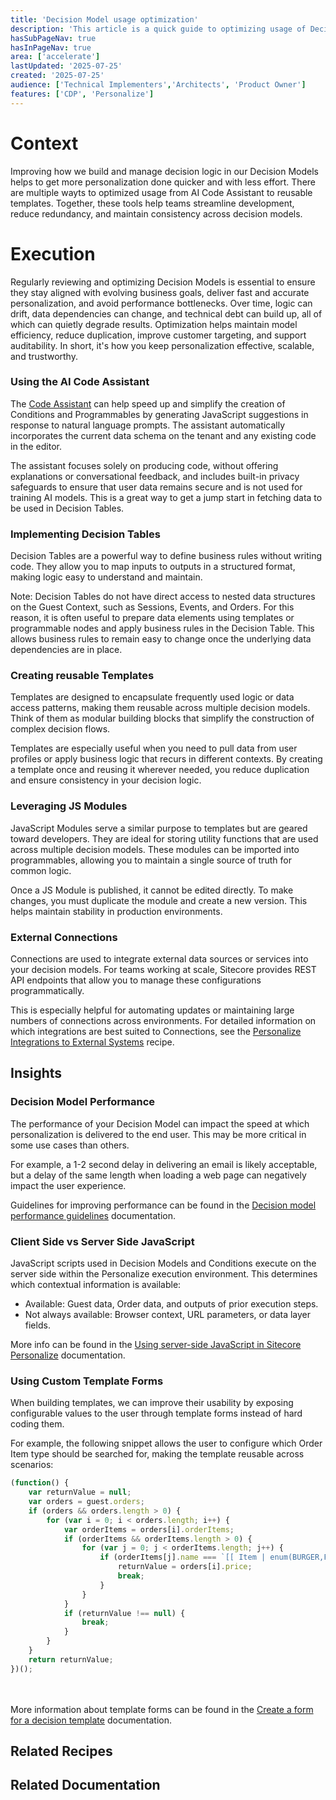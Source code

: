 ```yaml
---
title: 'Decision Model usage optimization'
description: 'This article is a quick guide to optimizing usage of Decision Models by using Decision Tables, Templates, JS Modules, and Connections.'
hasSubPageNav: true
hasInPageNav: true
area: ['accelerate']
lastUpdated: '2025-07-25'
created: '2025-07-25'
audience: ['Technical Implementers','Architects', 'Product Owner']
features: ['CDP', 'Personalize']
---
```


# Context

Improving how we build and manage decision logic in our Decision Models helps to get more personalization done quicker and with less effort. There are multiple wayts to optimized usage from AI Code Assistant to reusable templates. Together, these tools help teams streamline development, reduce redundancy, and maintain consistency across decision models.

# Execution
Regularly reviewing and optimizing Decision Models is essential to ensure they stay aligned with evolving business goals, deliver fast and accurate personalization, and avoid performance bottlenecks. Over time, logic can drift, data dependencies can change, and technical debt can build up, all of which can quietly degrade results. Optimization helps maintain model efficiency, reduce duplication, improve customer targeting, and support auditability. In short, it's how you keep personalization effective, scalable, and trustworthy.

### Using the AI Code Assistant

The [Code Assistant](https://doc.sitecore.com/personalize/en/users/sitecore-personalize/code-assistant.html)  can help speed up and simplify the creation of Conditions and Programmables by generating JavaScript suggestions in response to natural language prompts. The assistant automatically incorporates the current data schema on the tenant and any existing code in the editor.

The assistant focuses solely on producing code, without offering explanations or conversational feedback, and includes built-in privacy safeguards to ensure that user data remains secure and is not used for training AI models. This is a great way to get a jump start in fetching data to be used in Decision Tables.

### Implementing Decision Tables

Decision Tables are a powerful way to define business rules without writing code. They allow you to map inputs to outputs in a structured format, making logic easy to understand and maintain.

Note: Decision Tables do not have direct access to nested data structures on the Guest Context, such as Sessions, Events, and Orders. For this reason, it is often useful to prepare data elements using templates or programmable nodes and apply business rules in the Decision Table. This allows business rules to remain easy to change once the underlying data dependencies are in place.

### Creating reusable Templates

Templates are designed to encapsulate frequently used logic or data access patterns, making them reusable across multiple decision models. Think of them as modular building blocks that simplify the construction of complex decision flows.

Templates are especially useful when you need to pull data from user profiles or apply business logic that recurs in different contexts. By creating a template once and reusing it wherever needed, you reduce duplication and ensure consistency in your decision logic.

### Leveraging JS Modules

JavaScript Modules serve a similar purpose to templates but are geared toward developers. They are ideal for storing utility functions that are used across multiple decision models. These modules can be imported into programmables, allowing you to maintain a single source of truth for common logic.

Once a JS Module is published, it cannot be edited directly. To make changes, you must duplicate the module and create a new version. This helps maintain stability in production environments.

### External Connections

Connections are used to integrate external data sources or services into your decision models. For teams working at scale, Sitecore provides REST API endpoints that allow you to manage these configurations programmatically.

This is especially helpful for automating updates or maintaining large numbers of connections across environments. For detailed information on which integrations are best suited to Connections, see the [Personalize Integrations to External Systems](/learn/accelerate/cdp-personalize/implementation/integrations/personalize-integrations) recipe.

## Insights

### Decision Model Performance

The performance of your Decision Model can impact the speed at which personalization is delivered to the end user. This may be more critical in some use cases than others.

For example, a 1-2 second delay in delivering an email is likely acceptable, but a delay of the same length when loading a web page can negatively impact the user experience.

Guidelines for improving performance can be found in the [Decision model performance guidelines](https://doc.sitecore.com/personalize/en/users/sitecore-personalize/decision-model-performance-guidelines.html) documentation.

### Client Side vs Server Side JavaScript

JavaScript scripts used in Decision Models and Conditions execute on the server side within the Personalize execution environment. This determines which contextual information is available:

- Available: Guest data, Order data, and outputs of prior execution steps.
- Not always available: Browser context, URL parameters, or data layer fields.

More info can be found in the [Using server-side JavaScript in Sitecore Personalize](https://doc.sitecore.com/personalize/en/users/sitecore-personalize/using-server-side-javascript-in-sitecore-personalize.html) documentation.

### Using Custom Template Forms

When building templates, we can improve their usability by exposing configurable values to the user through template forms instead of hard coding them.

For example, the following snippet allows the user to configure which Order Item type should be searched for, making the template reusable across scenarios:

```javascript
(function() {
    var returnValue = null;
    var orders = guest.orders;
    if (orders && orders.length > 0) {
        for (var i = 0; i < orders.length; i++) {
            var orderItems = orders[i].orderItems;
            if (orderItems && orderItems.length > 0) {
                for (var j = 0; j < orderItems.length; j++) {
                    if (orderItems[j].name === `[[ Item | enum(BURGER,FRIES,DRINK) | BURGER ]]`) {
                        returnValue = orders[i].price;
                        break;
                    }
                }
            }
            if (returnValue !== null) {
                break;
            }
        }
    }
    return returnValue;
})();
```
<br/><br/>
More information about template forms can be found in the [Create a form for a decision template](https://doc.sitecore.com/personalize/en/users/sitecore-personalize/create-a-form-for-a-decision-template.html) documentation.

## Related Recipes

<Row columns={2}>
 <Link title="Personalize Integrations to External Systems" link="/learn/accelerate/cdp-personalize/implementation/integrations/personalize-integrations" />
</Row>

## Related Documentation

<Row columns={2}>
  <Link title="Decisioning in Sitecore Personalize" link="https://doc.sitecore.com/personalize/en/users/sitecore-personalize/introduction-to-decisioning-in-sitecore-personalize.html" />
  <Link title="Code Assistant" link="https://doc.sitecore.com/personalize/en/users/sitecore-personalize/code-assistant.html" />
  <Link title="Decision tables in Sitecore Personalize" link="https://doc.sitecore.com/personalize/en/users/sitecore-personalize/managing-decision-tables-in-sitecore-personalize.html" />
  <Link title="Decision templates" link="https://doc.sitecore.com/personalize/en/users/sitecore-personalize/decision-templates.html" />
  <Link title="JS Modules" link="https://doc.sitecore.com/personalize/en/users/sitecore-personalize/js-modules.html" />
  <Link title="Connecting Sitecore Personalize to an external system" link="https://doc.sitecore.com/personalize/en/users/sitecore-personalize/connecting-sitecore-personalize-to-an-external-system.html" />
</Row>
